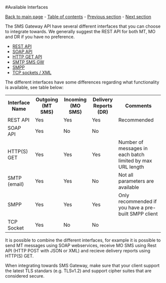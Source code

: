#Available Interfaces

[Back to main page](https://github.com/Intelecom/sms/) - [Table of contents](/sections/overview.md) - [Previous section](/sections/common.md) -  [Next section](/sections/interfaces/rest.md)

The SMS Gateway API have several different interfaces that you can choose to integrate towards. We generally suggest the REST API for both MT, MO and DR if you have no preference.

- [REST API](/sections/interfaces/rest.md)
- [SOAP API](/sections/interfaces/soap.md)
- [HTTP GET API](/sections/interfaces/http-get.md)
- [SMTP SMS GW](/sections/interfaces/smtp.md)
- [SMPP](/sections/interfaces/smpp.md)
- [TCP sockets / XML](/sections/interfaces/tcp-xml.md)

The different interfaces have some differences regarding what functionality is available, see table below:


<table>
<tr><th>Interface Name</th><th>Outgoing (MT SMS)</th><th>Incoming (MO SMS)</th><th>Delivery Reports (DR)</th><th>Comments</th></tr>	
<tr><td>REST API</td><td>Yes</td><td>Yes</td><td>Yes</td><td>Recommended</tr>
<tr><td>SOAP API</td><td>Yes</td><td>No</td><td>No</td><td></tr>
<tr><td>HTTP(S) GET</td><td>Yes</td><td>Yes</td><td>Yes</td><td>Number of messages in each batch limited by max URL length</tr>
<tr><td>SMTP (email)</td><td>Yes</td><td>Yes</td><td>No</td><td>Not all parameters are available</tr>
<tr><td>SMPP</td><td>Yes</td><td>Yes</td><td>Yes</td><td>Only recommended if you have a pre-built SMPP client </tr>
<tr><td>TCP Socket</td><td>Yes</td><td>No</td><td>No</td><td></tr>
</table>

It is possible to combine the different interfaces, for example it is possible to send MT messages using SOAP webservices, receive MO SMS using Rest API (HTTP POST with JSON or XML) and recieve delivery reports using HTTP(S) GET.

When integrating towards SMS Gateway, make sure that your client support the latest TLS standars (e.g. TLSv1.2) and support cipher suites that are considered secure.
